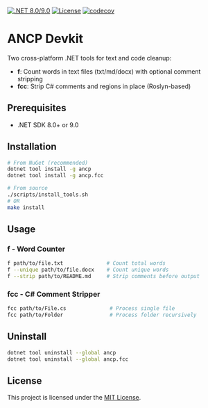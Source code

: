 [![.NET 8.0/9.0](https://img.shields.io/badge/.NET-8.0%7C9.0-7C3AED)](https://dotnet.microsoft.com/download/dotnet)
[![License](https://img.shields.io/badge/License-MIT-blue.svg)](https://github.com/ANcpLua/ancpdevkit/blob/main/LICENSE)
[![codecov](https://codecov.io/gh/ANcpLua/ancpdevkit/graph/badge.svg?token=VU10aLz8cI)](https://codecov.io/gh/ANcpLua/ancpdevkit)

# ANCP Devkit

Two cross-platform .NET tools for text and code cleanup:

- **f**: Count words in text files (txt/md/docx) with optional comment stripping
- **fcc**: Strip C# comments and regions in place (Roslyn-based)

## Prerequisites

- .NET SDK 8.0+ or 9.0

## Installation

```bash
# From NuGet (recommended)
dotnet tool install -g ancp
dotnet tool install -g ancp.fcc

# From source
./scripts/install_tools.sh
# OR
make install
```

## Usage

### f - Word Counter

```bash
f path/to/file.txt              # Count total words
f --unique path/to/file.docx    # Count unique words  
f --strip path/to/README.md     # Strip comments before output
```

### fcc - C# Comment Stripper

```bash
fcc path/to/File.cs              # Process single file
fcc path/to/Folder               # Process folder recursively
```

## Uninstall

```bash
dotnet tool uninstall --global ancp
dotnet tool uninstall --global ancp.fcc
```

## License

This project is licensed under the [MIT License](LICENSE).
